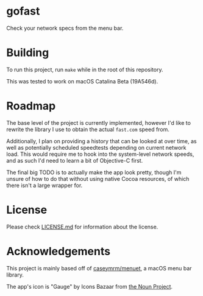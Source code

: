# gofast

Check your network specs from the menu bar.

# Building

To run this project, run `make` while in the root of this repository.

This was tested to work on macOS Catalina Beta (19A546d).

# Roadmap

The base level of the project is currently implemented, however I'd like to rewrite the library I use to obtain the actual `fast.com` speed from. 

Additionally, I plan on providing a history that can be looked at over time, as well as potentially scheduled speedtests depending on current network load. This would require me to hook into the system-level network speeds, and as such I'd need to learn a bit of Objective-C first.

The final big TODO is to actually make the app look pretty, though I'm unsure of how to do that without using native Cocoa resources, of which there isn't a large wrapper for. 

# License

Please check [LICENSE.md](LICENSE.md) for information about the license.

# Acknowledgements

This project is mainly based off of [caseymrm/menuet](github.com/caseymrm/menuet), a macOS menu bar library.

The app's icon is "Gauge" by Icons Bazaar from [the Noun Project](https://thenounproject.com/search/?q=gauge&i=624881).
